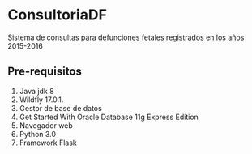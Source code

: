 # ConsultoriaDF
Sistema de consultas para defunciones fetales registrados en los años 2015-2016

## Pre-requisitos
  1. Java jdk 8
  2. Wildfly 17.0.1.
  3. Gestor de base de datos
  4. Get Started With Oracle Database 11g Express Edition 
  5. Navegador web
  6. Python 3.0
  7. Framework Flask
